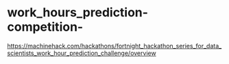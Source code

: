 # work_hours_prediction-competition-

https://machinehack.com/hackathons/fortnight_hackathon_series_for_data_scientists_work_hour_prediction_challenge/overview
